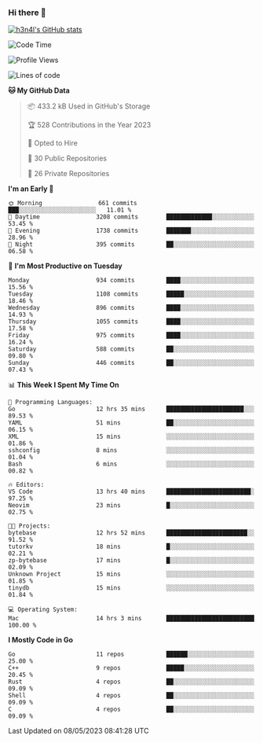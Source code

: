 ### Hi there 👋

[![h3n4l's GitHub stats](https://github-readme-stats.vercel.app/api?username=h3n4l&count_private=true&show_icons=true&theme=radical)](https://github.com/h3n4l/github-readme-stats)

<!--START_SECTION:waka-->
![Code Time](http://img.shields.io/badge/Code%20Time-1%2C206%20hrs%2059%20mins-blue)

![Profile Views](http://img.shields.io/badge/Profile%20Views-4-blue)

![Lines of code](https://img.shields.io/badge/From%20Hello%20World%20I%27ve%20Written-2.9%20million%20lines%20of%20code-blue)

**🐱 My GitHub Data** 

> 📦 433.2 kB Used in GitHub's Storage 
 > 
> 🏆 528 Contributions in the Year 2023
 > 
> 💼 Opted to Hire
 > 
> 📜 30 Public Repositories 
 > 
> 🔑 26 Private Repositories 
 > 
**I'm an Early 🐤** 

```text
🌞 Morning                661 commits         ███░░░░░░░░░░░░░░░░░░░░░░   11.01 % 
🌆 Daytime                3208 commits        █████████████░░░░░░░░░░░░   53.45 % 
🌃 Evening                1738 commits        ███████░░░░░░░░░░░░░░░░░░   28.96 % 
🌙 Night                  395 commits         ██░░░░░░░░░░░░░░░░░░░░░░░   06.58 % 
```
📅 **I'm Most Productive on Tuesday** 

```text
Monday                   934 commits         ████░░░░░░░░░░░░░░░░░░░░░   15.56 % 
Tuesday                  1108 commits        █████░░░░░░░░░░░░░░░░░░░░   18.46 % 
Wednesday                896 commits         ████░░░░░░░░░░░░░░░░░░░░░   14.93 % 
Thursday                 1055 commits        ████░░░░░░░░░░░░░░░░░░░░░   17.58 % 
Friday                   975 commits         ████░░░░░░░░░░░░░░░░░░░░░   16.24 % 
Saturday                 588 commits         ██░░░░░░░░░░░░░░░░░░░░░░░   09.80 % 
Sunday                   446 commits         ██░░░░░░░░░░░░░░░░░░░░░░░   07.43 % 
```


📊 **This Week I Spent My Time On** 

```text
💬 Programming Languages: 
Go                       12 hrs 35 mins      ██████████████████████░░░   89.53 % 
YAML                     51 mins             ██░░░░░░░░░░░░░░░░░░░░░░░   06.15 % 
XML                      15 mins             ░░░░░░░░░░░░░░░░░░░░░░░░░   01.86 % 
sshconfig                8 mins              ░░░░░░░░░░░░░░░░░░░░░░░░░   01.04 % 
Bash                     6 mins              ░░░░░░░░░░░░░░░░░░░░░░░░░   00.82 % 

🔥 Editors: 
VS Code                  13 hrs 40 mins      ████████████████████████░   97.25 % 
Neovim                   23 mins             █░░░░░░░░░░░░░░░░░░░░░░░░   02.75 % 

🐱‍💻 Projects: 
bytebase                 12 hrs 52 mins      ███████████████████████░░   91.52 % 
tutorkv                  18 mins             █░░░░░░░░░░░░░░░░░░░░░░░░   02.21 % 
zp-bytebase              17 mins             █░░░░░░░░░░░░░░░░░░░░░░░░   02.09 % 
Unknown Project          15 mins             ░░░░░░░░░░░░░░░░░░░░░░░░░   01.85 % 
tinydb                   15 mins             ░░░░░░░░░░░░░░░░░░░░░░░░░   01.84 % 

💻 Operating System: 
Mac                      14 hrs 3 mins       █████████████████████████   100.00 % 
```

**I Mostly Code in Go** 

```text
Go                       11 repos            ██████░░░░░░░░░░░░░░░░░░░   25.00 % 
C++                      9 repos             █████░░░░░░░░░░░░░░░░░░░░   20.45 % 
Rust                     4 repos             ██░░░░░░░░░░░░░░░░░░░░░░░   09.09 % 
Shell                    4 repos             ██░░░░░░░░░░░░░░░░░░░░░░░   09.09 % 
C                        4 repos             ██░░░░░░░░░░░░░░░░░░░░░░░   09.09 % 
```




 Last Updated on 08/05/2023 08:41:28 UTC
<!--END_SECTION:waka-->

